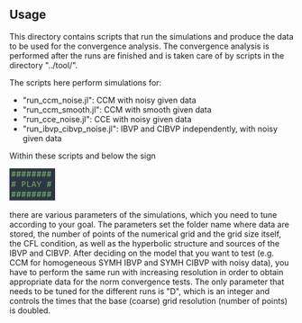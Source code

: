 ## Usage

This directory contains scripts that run the simulations and produce
the data to be used for the convergence analysis. The convergence
analysis is performed after the runs are finished and is taken care of
by scripts in the directory "../tool/".

The scripts here perform simulations for:
+ "run_ccm_noise.jl": CCM with noisy given data 
+ "run_ccm_smooth.jl": CCM with smooth given data 
+ "run_cce_noise.jl": CCE with noisy given data 
+ "run_ibvp_cibvp_noise.jl": IBVP and CIBVP independently, with noisy given data 

Within these scripts and below the sign

![here](../figures/play.png)

there are various parameters of the simulations, which you need to
tune according to your goal. The parameters set the folder name where
data are stored, the number of points of the numerical grid and the
grid size itself, the CFL condition, as well as the hyperbolic
structure and sources of the IBVP and CIBVP. After deciding on the
model that you want to test (e.g. CCM for homogeneous SYMH IBVP and
SYMH CIBVP with noisy data), you have to perform the same run with
increasing resolution in order to obtain appropriate data for the norm
convergence tests. The only parameter that needs to be tuned for the
different runs is "D", which is an integer and controls the times that
the base (coarse) grid resolution (number of points) is doubled.
